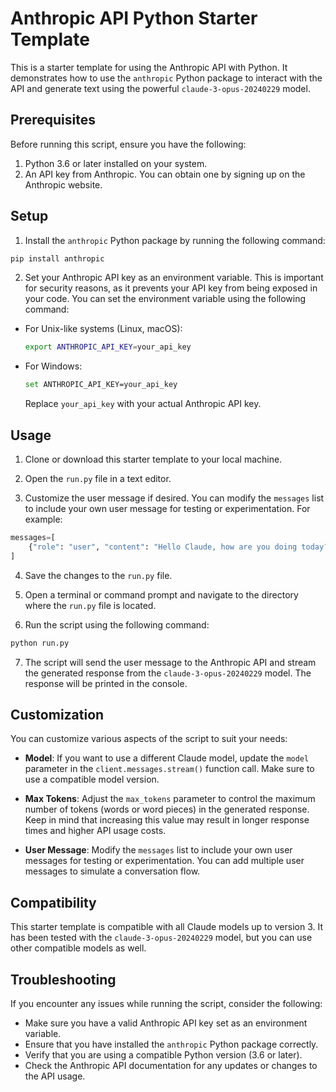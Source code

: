 # Anthropic API Python Starter Template

This is a starter template for using the Anthropic API with Python. It demonstrates how to use the `anthropic` Python package to interact with the API and generate text using the powerful `claude-3-opus-20240229` model.

## Prerequisites

Before running this script, ensure you have the following:

1. Python 3.6 or later installed on your system.
2. An API key from Anthropic. You can obtain one by signing up on the Anthropic website.

## Setup

1. Install the `anthropic` Python package by running the following command:

```bash
pip install anthropic
```

2. Set your Anthropic API key as an environment variable. This is important for security reasons, as it prevents your API key from being exposed in your code. You can set the environment variable using the following command:

- For Unix-like systems (Linux, macOS):
  ```bash
  export ANTHROPIC_API_KEY=your_api_key
  ```

- For Windows:
  ```bash
  set ANTHROPIC_API_KEY=your_api_key
  ```

  Replace `your_api_key` with your actual Anthropic API key.

## Usage

1. Clone or download this starter template to your local machine.

2. Open the `run.py` file in a text editor.

3. Customize the user message if desired. You can modify the `messages` list to include your own user message for testing or experimentation. For example:

```python
messages=[
    {"role": "user", "content": "Hello Claude, how are you doing today?"}
]
```

4. Save the changes to the `run.py` file.

5. Open a terminal or command prompt and navigate to the directory where the `run.py` file is located.

6. Run the script using the following command:

```bash
python run.py
```

7. The script will send the user message to the Anthropic API and stream the generated response from the `claude-3-opus-20240229` model. The response will be printed in the console.

## Customization

You can customize various aspects of the script to suit your needs:

- **Model**: If you want to use a different Claude model, update the `model` parameter in the `client.messages.stream()` function call. Make sure to use a compatible model version.

- **Max Tokens**: Adjust the `max_tokens` parameter to control the maximum number of tokens (words or word pieces) in the generated response. Keep in mind that increasing this value may result in longer response times and higher API usage costs.

- **User Message**: Modify the `messages` list to include your own user messages for testing or experimentation. You can add multiple user messages to simulate a conversation flow.

## Compatibility

This starter template is compatible with all Claude models up to version 3. It has been tested with the `claude-3-opus-20240229` model, but you can use other compatible models as well.

## Troubleshooting

If you encounter any issues while running the script, consider the following:

- Make sure you have a valid Anthropic API key set as an environment variable.
- Ensure that you have installed the `anthropic` Python package correctly.
- Verify that you are using a compatible Python version (3.6 or later).
- Check the Anthropic API documentation for any updates or changes to the API usage.
